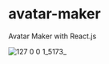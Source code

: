 # avatar-maker
Avatar Maker with React.js

![127 0 0 1_5173_](https://github.com/GabrielHiga/avatar-maker/assets/32941241/d998389b-088a-428e-9784-6e850e505ee9)
